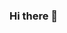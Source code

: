 ### Hi there 👋

<!--
**ilhomjon003/ilhomjon003** is a ✨ _special_ ✨ repository because its `README.md` (this file) appears on your GitHub profile.

Here are some ideas to get you started:

- 🔭 I’m currently working on Fortnite clone
- 🌱 I’m currently learning NodeJS
- 📫 How to reach me: <Badge Name>](https://img.shields.io/badge/<Badge Text>-<Background Color>?style=for-the-badge&logo=<Icon Name>&logoColor=<Logo Color>)
- 😄 Pronouns: ...
- ⚡ Fun fact: ...
-->
